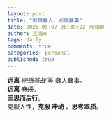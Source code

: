 ```yaml
---
layout: post
title: "别做蠢人，别做蠢事"
date: 2025-05-07 00:39:22 +0800
author: 丘海东 
tags: daily
comments: true
categories: personal
published: true
---
```

**远离** ~~*网络骂战*~~ 等 蠢人蠢事。  
**远离** ~~麻烦~~。  
**三思而后行**。  
克服人性，**克服 ~~冲动~~** ，**思考本质**。
